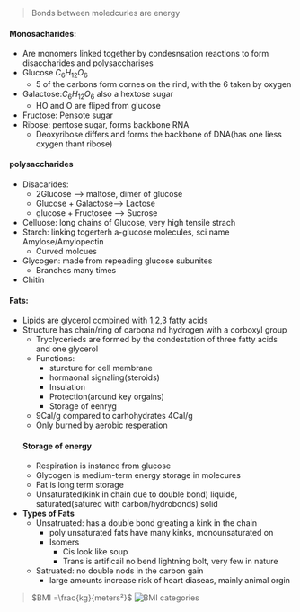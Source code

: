 > Bonds between moledcurles are energy
#### Monosacharides:
 - Are monomers linked together by condesnsation reactions to form disaccharides and polysaccharises
 - Glucose $C_6H_{12}O_6$
	 - 5 of the carbons form cornes on the rind, with the 6 taken by oxygen
 - Galactose:$C_6H_{12}O_6$ also a hextose sugar
	 - HO and O are fliped from glucose
 - Fructose: Pensote sugar
 - Ribose: pentose sugar, forms backbone RNA
	 - Deoxyribose differs and forms the backbone of DNA(has one liess oxygen thant ribose)
#### polysaccharides
 - Disacarides:
	 - 2Glucose --> maltose, dimer of glucose
	 - Glucose + Galactose--> Lactose
	 - glucose + Fructosee --> Sucrose
 - Celluose: long chains of Glucose, very high tensile strach
 - Starch: linking togerterh a-glucose molecules, sci name Amylose/Amylopectin
	 - Curved molcues
 - Glycogen: made from repeading glucose subunites
	 - Branches many times
 - Chitin
#### Fats:
 - Lipids are glycerol combined with 1,2,3 fatty acids
 - Structure has chain/ring of carbona nd hydrogen with a corboxyl group
	  - Tryclycerieds are formed by the condestation of three fatty acids and one glycerol
	  - Functions:
		  - sturcture for cell membrane
		  - hormaonal signaling(steroids)
		  - Insulation
		  - Protection(around key orgains)
		  - Storage of eenryg
	  - 9Cal/g compared to carhohydrates 4Cal/g
	  - Only burned by aerobic resperation
	#### Storage of energy
	 - Respiration is instance from glucose
	 - Glycogen is medium-term energy storage in molecures
	 - Fat is long term storage
	 - Unsaturated(kink in chain due to double bond) liquide, saturated(satured with carbon/hydrobonds) solid
 - **Types of Fats**
	 - Unsatruated: has a double bond greating a kink in the chain
		 - poly unsaturated fats have many kinks, monounsaturated on
		 - Isomers
			 - Cis look like soup
			 - Trans is artificail no bend lightning bolt, very few in nature
	 - Satruated: no double nods in the carbon gain
		 - large amounts increase risk of heart diaseas, mainly animal orgin


> $BMI =\frac{kg}{meters²}$
>![BMI categories](https://ib.bioninja.com.au/_Media/bmi-categories_med.jpeg)
<!--stackedit_data:
eyJoaXN0b3J5IjpbLTIwODc1MDI5NjgsLTczNDI0OTA0Niw5MT
EyMTA1NDksLTE4Njc5MjIyNjksLTE0MjE4NzE4NTAsNzY5NTU4
Mjc0XX0=
-->